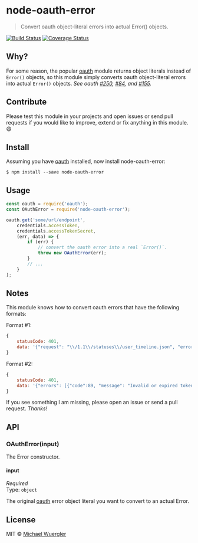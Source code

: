 # node-oauth-error

> Convert oauth object-literal errors into actual Error() objects. 

[![Build Status](https://travis-ci.org/radiovisual/node-oauth-error.svg?branch=master)](https://travis-ci.org/radiovisual/node-oauth-error) [![Coverage Status](https://coveralls.io/repos/github/radiovisual/node-oauth-error/badge.svg?branch=master)](https://coveralls.io/github/radiovisual/node-oauth-error?branch=master)


## Why? 

For some reason, the popular [oauth](https://github.com/ciaranj/node-oauth) module returns object literals instead of `Error()` objects,
so this module simply converts oauth object-literal errors into actual `Error()` objects. *See oauth [#250](https://github.com/ciaranj/node-oauth/issues/250), [#84](https://github.com/ciaranj/node-oauth/pull/84), and [#155](https://github.com/ciaranj/node-oauth/pull/155).* 


## Contribute

Please test this module in your projects and open issues or send pull requests if you would like to improve, extend or
fix anything in this module. :smile:


## Install

Assuming you have [oauth](https://github.com/ciaranj/node-oauth) installed, now install node-oauth-error:
```
$ npm install --save node-oauth-error
```


## Usage

```js
const oauth = require('oauth');
const OAuthError = require('node-oauth-error');

oauth.get('some/url/endpoint',
	credentials.accessToken,
	credentials.accessTokenSecret,
	(err, data) => {
		if (err) {
			// convert the oauth error into a real `Error()`.
			throw new OAuthError(err);
		}
		// ...
	}
);
```


## Notes

This module knows how to convert oauth errors that have the following formats:

Format #1:
```js
{
    statusCode: 401,
    data: '{"request": "\\/1.1\\/statuses\\/user_timeline.json", "error": "Not authorized."}'
}
```

Format #2:
```js
{
    statusCode: 401,
    data: '{"errors": [{"code":89, "message": "Invalid or expired token."}]}'
}
```

If you see something I am missing, please open an issue or send a pull request. *Thanks!*


## API

### OAuthError(input)

The Error constructor.

#### input

*Required*  
Type: `object`

The original [oauth](https://github.com/ciaranj/node-oauth) error object literal you want to convert to an actual Error. 


## License

MIT © [Michael Wuergler](http://numetriclabs.com)
